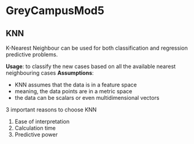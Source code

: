 # GreyCampusMod5

## KNN
K-Nearest Neighbour can be used for both classification and regression predictive problems. 

**Usage**: to classify the new cases based on all the available nearest neighbouring cases
**Assumptions**: 
- KNN assumes that the data is in a feature space
- meaning, the data points are in a metric space
- the data can be scalars or even multidimensional vectors 

3 important reasons to choose KNN
1. Ease of interpretation
2. Calculation time
3. Predictive power

